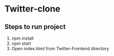 # Twitter-clone

## Steps to run project
  1. npm install
  2. npm start
  3. Open index.html from Twitter-Frontend directory
  
  

